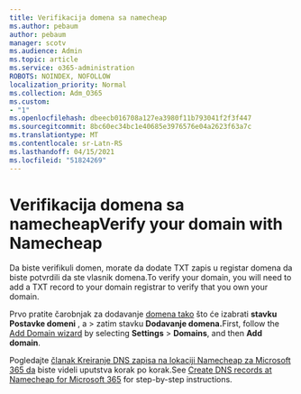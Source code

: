 ```yaml
---
title: Verifikacija domena sa namecheap
ms.author: pebaum
author: pebaum
manager: scotv
ms.audience: Admin
ms.topic: article
ms.service: o365-administration
ROBOTS: NOINDEX, NOFOLLOW
localization_priority: Normal
ms.collection: Adm_O365
ms.custom:
- "1"
ms.openlocfilehash: dbeecb016708a127ea3980f11b793041f2f3f447
ms.sourcegitcommit: 8bc60ec34bc1e40685e3976576e04a2623f63a7c
ms.translationtype: MT
ms.contentlocale: sr-Latn-RS
ms.lasthandoff: 04/15/2021
ms.locfileid: "51824269"
---
```

# <a name="verify-your-domain-with-namecheap"></a><span data-ttu-id="1d097-102">Verifikacija domena sa namecheap</span><span class="sxs-lookup"><span data-stu-id="1d097-102">Verify your domain with Namecheap</span></span>

<span data-ttu-id="1d097-103">Da biste verifikuli domen, morate da dodate TXT zapis u registar domena da biste potvrdili da ste vlasnik domena.</span><span class="sxs-lookup"><span data-stu-id="1d097-103">To verify your domain, you will need to add a TXT record to your domain registrar to verify that you own your domain.</span></span> 

<span data-ttu-id="1d097-104">Prvo pratite čarobnjak za dodavanje [domena tako](https://admin.microsoft.com/Adminportal#/Domains) što će izabrati **stavku Postavke domeni** , a \> zatim stavku **Dodavanje domena.**</span><span class="sxs-lookup"><span data-stu-id="1d097-104">First, follow the [Add Domain wizard](https://admin.microsoft.com/Adminportal#/Domains) by selecting **Settings** \> **Domains**, and then **Add domain**.</span></span>
  
<span data-ttu-id="1d097-105">Pogledajte [članak Kreiranje DNS zapisa na lokaciji Namecheap za Microsoft 365 da](https://docs.microsoft.com/microsoft-365/admin/dns/create-dns-records-at-namecheap) biste videli uputstva korak po korak.</span><span class="sxs-lookup"><span data-stu-id="1d097-105">See [Create DNS records at Namecheap for Microsoft 365](https://docs.microsoft.com/microsoft-365/admin/dns/create-dns-records-at-namecheap) for step-by-step instructions.</span></span>